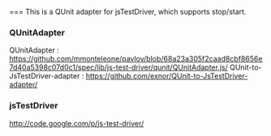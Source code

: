 ===
This is a QUnit adapter for jsTestDriver, which supports stop/start.

### QUnitAdapter
QUnitAdapter : <https://github.com/mmonteleone/pavlov/blob/68a23a305f2caad8cbf8656e7d40a5398c07d0c1/spec/lib/js-test-driver/qunit/QUnitAdapter.js/>
QUnit-to-JsTestDriver-adapter : <https://github.com/exnor/QUnit-to-JsTestDriver-adapter/>

### jsTestDriver
<http://code.google.com/p/js-test-driver/>
